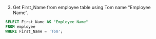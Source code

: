 3. Get First_Name from employee table using Tom name “Employee Name”. 

```sql
SELECT First_Name AS "Employee Name" 
FROM employee 
WHERE First_Name = 'Tom';
```
